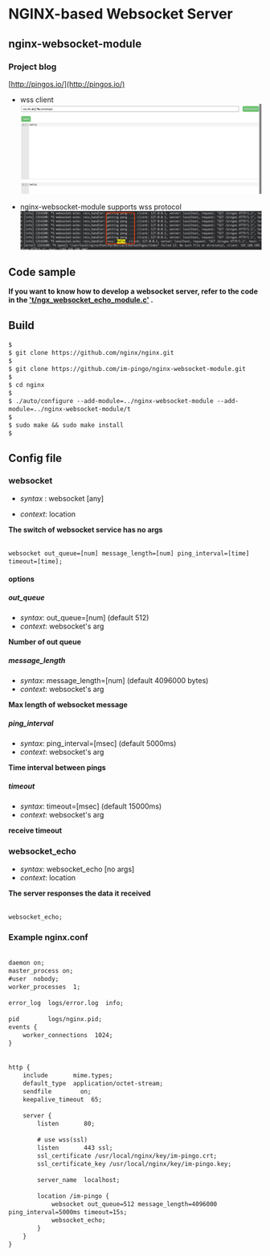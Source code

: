 # NGINX-based Websocket Server

## nginx-websocket-module

### Project blog

[http://pingos.io/](http://pingos.io/)

* wss client
![client-wss](./README/client-wss.jpg)

* nginx-websocket-module supports wss protocol
![nginx-wss](./README/nginx-wss.jpg)

## Code sample

**If you want to know how to develop a websocket server, refer to the code in the ['t/ngx_websocket_echo_module.c'](t/ngx_websocket_echo_module.c) .**

## Build

```shell
$
$ git clone https://github.com/nginx/nginx.git
$
$ git clone https://github.com/im-pingo/nginx-websocket-module.git
$
$ cd nginx
$
$ ./auto/configure --add-module=../nginx-websocket-module --add-module=../nginx-websocket-module/t
$
$ sudo make && sudo make install
$
```

## Config file

### websocket

* *syntax* : websocket [any]

* *context*: location

**The switch of websocket service has no args**

```nginx

websocket out_queue=[num] message_length=[num] ping_interval=[time] timeout=[time];

```

#### options

##### out_queue

* *syntax*: out_queue=[num] (default 512)
* *context*: websocket's arg

**Number of out queue**

##### message_length

* *syntax*: message_length=[num] (default 4096000 bytes)
* *context*: websocket's arg

**Max length of websocket message**

##### ping_interval

* *syntax*: ping_interval=[msec] (default 5000ms)
* *context*: websocket's arg

**Time interval between pings**

##### timeout

* *syntax*: timeout=[msec] (default 15000ms)
* *context*: websocket's arg

**receive timeout**

### websocket_echo

* *syntax*: websocket_echo [no args]
* *context*: location

**The server responses the data it received**

```nginx

websocket_echo;

```

### Example nginx.conf

```nginx

daemon on;
master_process on;
#user  nobody;
worker_processes  1;

error_log  logs/error.log  info;

pid        logs/nginx.pid;
events {
    worker_connections  1024;
}


http {
    include       mime.types;
    default_type  application/octet-stream;
    sendfile        on;
    keepalive_timeout  65;

    server {
        listen       80;

        # use wss(ssl)
        listen       443 ssl;
        ssl_certificate /usr/local/nginx/key/im-pingo.crt;
        ssl_certificate_key /usr/local/nginx/key/im-pingo.key;

        server_name  localhost;

        location /im-pingo {
            websocket out_queue=512 message_length=4096000 ping_interval=5000ms timeout=15s;
            websocket_echo;
        }
    }
}

```
